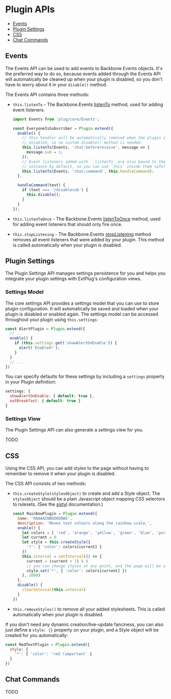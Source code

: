 # Plugin APIs

 * [Events](#events)
 * [Plugin Settings](#plugin-settings)
 * [CSS](#css)
 * [Chat Commands](#chat-commands)

## Events

The Events API can be used to add events to Backbone Events objects. It's the
preferred way to do so, because events added through the Events API will
automatically be cleaned up when your plugin is disabled, so you don't have to
worry about it in your `disable()` method.

The Events API contains three methods:

 * `this.listenTo` - The Backbone.Events [listenTo](http://backbonejs.org/#Events-listenTo)
   method, used for adding event listeners.

   ```js
   import Events from 'plug/core/Events';

   const EveryoneIsSubscriber = Plugin.extend({
     enable() {
       // this handler will be automatically removed when the plugin is
       // disabled, so no custom disable() method is needed.
       this.listenTo(Events, 'chat:beforereceive', message => {
         message.sub = 1;
       });
       // Event listeners added with `.listenTo` are also bound to the plugin
       // instance by default, so you can use `this` inside them safely.
       this.listenTo(Events, 'chat:command', this.handleCommand);
     },

     handleCommand(text) {
       if (text === '/disablesub') {
         this.disable();
       }
     }
   });
   ```

 * `this.listenToOnce` - The Backbone.Events [listenToOnce](http://backbonejs.org/#Events-listenToOnce)
   method, used for adding event listeners that should only fire once.

 * `this.stopListening` - The Backbone.Events [stopListening](http://backbonejs.org/#Events-stopListening)
   method removes all event listeners that were added by your plugin. This
   method is called automatically when your plugin is disabled.

## Plugin Settings

The Plugin Settings API manages settings persistence for you and helps you
integrate your plugin settings with ExtPlug's configuration views.

### Settings Model

The core settings API provides a settings model that you can use to store plugin
configuration. It will automatically be saved and loaded when your plugin is
disabled or enabled again. The settings model can be accessed throughout your
plugin using `this.settings`:

```js
const AlertPlugin = Plugin.extend({
  // ...
  enable() {
    if (this.settings.get('showAlertOnEnable')) {
      alert('Enabled!');
    }
  }
  // ...
})
```

You can specify defaults for these settings by including a `settings` property
in your Plugin definition:

```js
settings: {
  showAlertOnEnable: { default: true },
  eatBreakfast: { default: true }
}
```

### Settings View

The Plugin Settings API can also generate a settings view for you.

TODO

## CSS

Using the CSS API, you can add styles to the page without having to remember to
remove it when your plugin is disabled.

The CSS API consists of two methods:

 * `this.createStyle(stylesObject)` to create and add a Style object. The
   `stylesObject` should be a plain Javascript object mapping CSS selectors to
   rulesets. (See the [sistyl](https://github.com/goto-bus-stop/sistyl#readme)
   documentation.)

   ```js
   const RainbowPlugin = Plugin.extend({
     name: 'RAAAAINBOOOOOWS',
     description: 'Moves text colours along the rainbow scale.',
     enable() {
       let colors = [ 'red', 'orange', 'yellow', 'green', 'blue', 'purple' ]
       let current = 0
       let style = this.createStyle({
         '*': { 'color': colors[current] }
       })
       this.interval = setInterval(() => {
         current = (current + 1) % 6
         // you can change styles at any point, and the page will be updated
         style.set('*', { 'color': colors[current] })
       }, 1000)
     },
     disable() {
       clearInterval(this.interval)
     }
   })
   ```

 * `this.removeStyles()` to remove all your added stylesheets. This is called
   automatically when your plugin is disabled.

If you don't need any dynamic creation/live-update fanciness, you can also just
define a `style: {}` property on your plugin, and a Style object will be created
for you automatically:

```js
const RedTextPlugin = Plugin.extend({
  style: {
    '*': { 'color': 'red !important' }
  }
})
```

## Chat Commands

TODO

